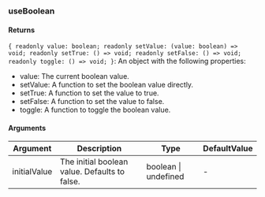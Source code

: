 ### useBoolean

#### Returns
`{ readonly value: boolean; readonly setValue: (value: boolean) => void; readonly setTrue: () => void; readonly setFalse: () => void; readonly toggle: () => void; }`: An object with the following properties:
- value: The current boolean value.
- setValue: A function to set the boolean value directly.
- setTrue: A function to set the value to true.
- setFalse: A function to set the value to false.
- toggle: A function to toggle the boolean value.

#### Arguments
|Argument|Description|Type|DefaultValue|
|---|---|---|---|
|initialValue|The initial boolean value. Defaults to false.|boolean \| undefined |-|